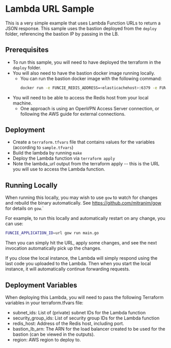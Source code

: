# Lambda URL Sample

This is a very simple example that uses Lambda Function URLs to return a JSON response.
This sample uses the bastion deployed from the `deploy` folder, referencing the bastion IP by passing in the LB.

## Prerequisites

- To run this sample, you will need to have deployed the terraform in the `deploy` folder.
- You will also need to have the bastion docker image running locally.
  - You can run the bastion docker image with the following command:
    ```bash
    docker run -e FUNCIE_REDIS_ADDRESS=<elasticachehost>:6379 -e FUNCIE_LISTEN_ADDRESS=0.0.0.0:24193 -p 24193:24193 public.ecr.aws/w1h1o7p8/funcie-client-bastion:0.3.3
    ```
- You will need to be able to access the Redis host from your local machine.
  - One approach is using an OpenVPN Access Server connection, or following the AWS guide for external connections.

## Deployment

- Create a `terraform.tfvars` file that contains values for the variables (according to `sample.tfvars`)
- Build the lambda by running `make`
- Deploy the Lambda function via `terraform apply`
- Note the lambda_url output from the terraform apply -- this is the URL you will use to access the Lambda function.

## Running Locally

When running this locally, you may wish to use `gow` to watch for changes and rebuild
the binary automatically. See https://github.com/mitranim/gow for details on `gow`.`

For example, to run this locally and automatically restart on any change, you can use:

```bash
FUNCIE_APPLICATION_ID=url gow run main.go
```

Then you can simply hit the URL, apply some changes, and see the next invocation automatically
pick up the changes.

If you close the local instance, the Lambda will simply respond using the last code you uploaded
to the Lambda. Then when you start the local instance, it will automatically continue forwarding
requests.

## Deployment Variables

When deploying this Lambda, you will need to pass the following Terraform variables in your terraform.tfvars file:

- subnet_ids: List of (private) subnet IDs for the Lambda function
- security_group_ids: List of security group IDs for the Lambda function
- redis_host: Address of the Redis host, including port.
- bastion_lb_arn: The ARN for the load balancer created to be used for the bastion (can be viewed in the outputs).
- region: AWS region to deploy to.
